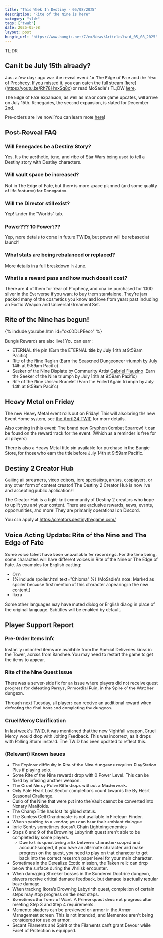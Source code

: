 ```yaml
---
title: "This Week In Destiny - 05/08/2025"
description: "Rite of the Nine is here"
category: "tldr"
tags: ["twab"]
date: 2025-05-08
layout: post
bungie_url: "https://www.bungie.net/7/en/News/Article/twid_05_08_2025"
---
```


TL;DR:

## Can it be July 15th already?

Just a few days ago was the reveal event for The Edge of Fate and the Year of Prophecy. If you missed it, you can catch the full stream [here] (https://youtu.be/Rh78HmxSq8c) or read MoSadie's TL;DW [here](2025-5-6-stream.md).

The Edge of Fate expansion, as well as major core game updates, will arrive on July 15th. Renegades, the second expansion, is slated for December 2nd.

Pre-orders are live now! You can learn more [here](https://www.bungie.net/7/en/Destiny/Buy/yearofprophecy)!

## Post-Reveal FAQ

### Will Renegades be a Destiny Story?

Yes. It's the aesthetic, tone, and vibe of Star Wars being used to tell a Destiny story with Destiny characters.

### Will vault space be increased?

Not in The Edge of Fate, but there is more space planned (and some quality of life features) for Renegades.

### Will the Director still exist?

Yep! Under the "Worlds" tab.

### Power??? 10 Power???

Yep, more details to come in future TWIDs, but power will be rebased at launch!

### What stats are being rebalanced or replaced?

More details in a full breakdown in June.

### What is a reward pass and how much does it cost?

There are 4 of them for Year of Prophecy, and cna be purchased for 1000 silver in the Eververse if you want to buy them standalone. They’re jam packed many of the cosmetics you know and love from years past including an Exotic Weapon and Universal Ornament Set.

## Rite of the Nine has begun!

{% include youtube.html id="ox0DDLPEeoo" %}

Bungie Rewards are also live! You can earn:

- ETERNAL title pin (Earn the ETERNAL title by July 14th at 9:59am Pacific)
- Rite of the Nine Raglan (Earn the Seasoned Dungeoneer triumph by July 14th at 9:59am Pacific)
- Seeker of the Nine Displate by Community Artist [Gabriel Flauzino](https://www.instagram.com/flauzino_flz/) (Earn the Seeker of the Nine triumph by July 14th at 9:59am Pacific)
- Rite of the Nine Unisex Bracelet (Earn the Foiled Again triumph by July 14th at 9:59am Pacific)

## Heavy Metal on Friday

The new Heavy Metal event rolls out on Friday! This will also bring the new Event Home system, see [the April 24 TWID](2025-4-24-twid.md) for more details.

Also coming in this event: The brand new Gryphon Combat Sparrow! It can be found on the reward track for the event. (Which as a reminder is free for all players)

There is also a Heavy Metal title pin available for purchase in the Bungie Store, for those who earn the title before July 14th at 9:59am Pacific.

## Destiny 2 Creator Hub

Calling all streamers, video editors, lore specialists, artists, cosplayers, or any other form of content creator! The Destiny 2 Creator Hub is now live and accepting public applications!

The Creator Hub is a tight-knit community of Destiny 2 creators who hope to uplift you and your content. There are exclusive rewards, news, events, opportunities, and more! They are primarily operational on Discord.

You can apply at https://creators.destinythegame.com/

## Voice Acting Update: Rite of the Nine and The Edge of Fate

Some voice talent have been unavailable for recordings. For the time being, some characters will have different voices in Rite of the Nine or The Edge of Fate. As examples for English casting:

- Orin
- {% include spoiler.html text="Chioma" %} (MoSadie's note: Marked as spoiler because first mention of this character appearing in the new content.)
- Ikora

Some other languages may have muted dialog or English dialog in place of the original language. Subtitles will be enabled by default.

## Player Support Report

### Pre-Order Items Info

Instantly unlocked items are available from the Special Deliveries kiosk in the Tower, across from Banshee. You may need to restart the game to get the items to appear.

### Rite of the Nine Quest Issue

There was a server-side fix for an issue where players did not receive quest progress for defeating Persys, Primordial Ruin, in the Spire of the Watcher dungeon.

Through next Tuesday, all players can receive an additional reward when defeating the final boss and completing the dungeon.

### Cruel Mercy Clarification

In [last week's TWID](2025-5-1-twid#cruel-mercy.md), it was mentioned that the new Nightfall weapon, Cruel Mercy, would drop with Jolting Feedback. This was incorrect, as it drops with Rolling Storm instead. The TWID has been updated to reflect this.

### (Relevant) Known Issues

- The Explorer difficulty in Rite of the Nine dungeons requires PlayStation Plus if playing solo.
- Some Rite of the Nine rewards drop with 0 Power Level. This can be fixed by infusing another weapon.
- The Cruel Mercy Pulse Rifle drops without a Masterwork.
- Only Pale Heart Lost Sector completions count towards the By Heart Seasonal Challenge.
- Curio of the Nine that were put into the Vault cannot be converted into Nonary Manifolds.
- The Champ Title has lost its gilded status.
- The Sunless Cell Grandmaster is not available in Fireteam Finder.
- When speaking to a vendor, you can hear their ambient dialogue.
- Ionic Sentry sometimes doesn't Chain Lightning enemies.
- Steps 6 and 9 of the Drowning Labyrinth quest aren't able to be completed by some players.
    - Due to this quest being a fix between character-scoped and account-scoped, if you have an alternate character and make progress on the quest, you need to play on that character to get back into the correct research paper level for your main character.
- Sometimes in the Derealize Exotic mission, the Taken relic can drop below the surface during the Vhriisk encounter.
- When damaging Shrieker bosses in the Sundered Doctrine dungeon, players receive critical damage feedback, but damage is actually regular base damage.
- When tracking Ikora's Drowning Labyrinth quest, completion of certain steps may stop progress on the next steps.
- Sometimes the Tome of Want: A Primer quest does not progress after meeting Step 3 and Step 4 requirements.
- Memento shaders can be previewed on armor in the Armor Management screen. This is not intended, and Mementos aren't being considered for use on armor.
- Secant Filaments and Spirit of the Filaments can’t grant Devour while Facet of Protection is equipped.